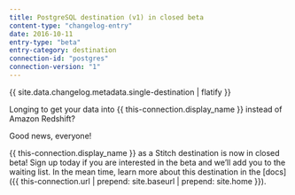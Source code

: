 ```yaml
---
title: PostgreSQL destination (v1) in closed beta
content-type: "changelog-entry"
date: 2016-10-11
entry-type: "beta"
entry-category: destination
connection-id: "postgres"
connection-version: "1"
---
```


{{ site.data.changelog.metadata.single-destination | flatify }}

Longing to get your data into {{ this-connection.display_name }} instead of Amazon Redshift? 

Good news, everyone!

{{ this-connection.display_name }} as a Stitch destination is now in closed beta! Sign up today if you are interested in the beta and we’ll add you to the waiting list. In the mean time, learn more about this destination in the [docs]({{ this-connection.url | prepend: site.baseurl | prepend: site.home }}).